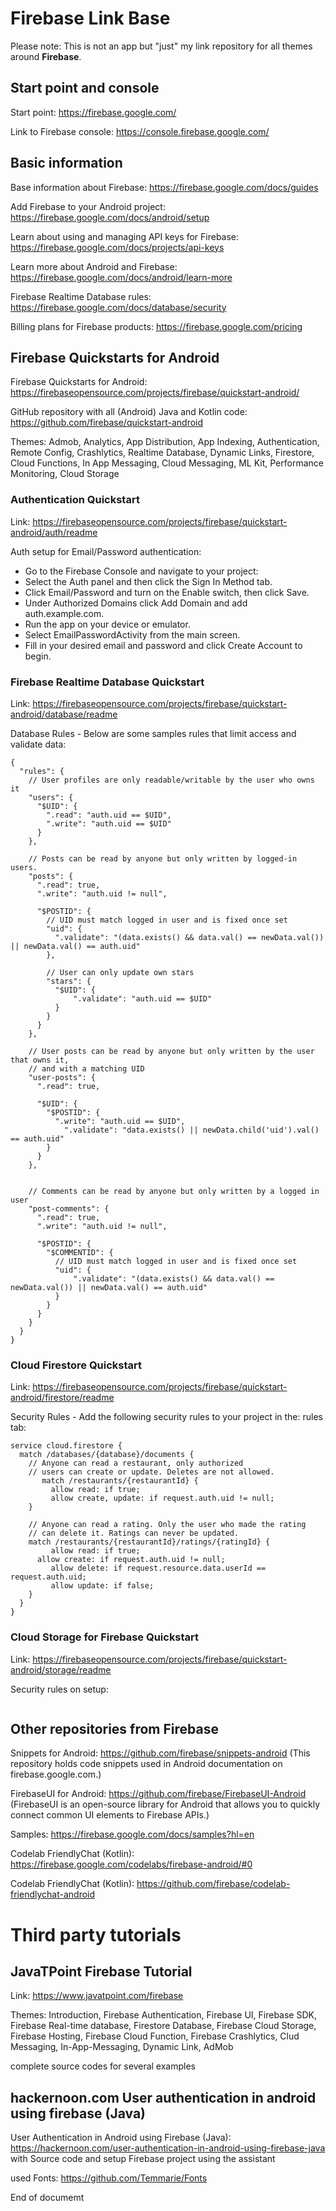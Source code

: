 # Firebase Link Base

Please note: This is not an app but "just" my link repository for all themes around **Firebase**.

## Start point and console

Start point: https://firebase.google.com/

Link to Firebase console: https://console.firebase.google.com/

## Basic information

Base information about Firebase: https://firebase.google.com/docs/guides

Add Firebase to your Android project: https://firebase.google.com/docs/android/setup

Learn about using and managing API keys for Firebase: https://firebase.google.com/docs/projects/api-keys

Learn more about Android and Firebase: https://firebase.google.com/docs/android/learn-more

Firebase Realtime Database rules: https://firebase.google.com/docs/database/security

Billing plans for Firebase products: https://firebase.google.com/pricing

## Firebase Quickstarts for Android

Firebase Quickstarts for Android: https://firebaseopensource.com/projects/firebase/quickstart-android/

GitHub repository with all (Android) Java and Kotlin code: https://github.com/firebase/quickstart-android

Themes: Admob, Analytics, App Distribution, App Indexing, Authentication, Remote Config, Crashlytics, 
Realtime Database, Dynamic Links, Firestore, Cloud Functions, In App Messaging, Cloud Messaging, 
ML Kit, Performance Monitoring, Cloud Storage

### Authentication Quickstart

Link: https://firebaseopensource.com/projects/firebase/quickstart-android/auth/readme

Auth setup for Email/Password authentication: 
- Go to the Firebase Console and navigate to your project:
- Select the Auth panel and then click the Sign In Method tab.
- Click Email/Password and turn on the Enable switch, then click Save.
- Under Authorized Domains click Add Domain and add auth.example.com.
- Run the app on your device or emulator.
- Select EmailPasswordActivity from the main screen.
- Fill in your desired email and password and click Create Account to begin.

### Firebase Realtime Database Quickstart

Link: https://firebaseopensource.com/projects/firebase/quickstart-android/database/readme

Database Rules - Below are some samples rules that limit access and validate data:
```plaintext
{
  "rules": {
    // User profiles are only readable/writable by the user who owns it
    "users": {
      "$UID": {
        ".read": "auth.uid == $UID",
        ".write": "auth.uid == $UID"
      }
    },

    // Posts can be read by anyone but only written by logged-in users.
    "posts": {
      ".read": true,
      ".write": "auth.uid != null",

      "$POSTID": {
        // UID must match logged in user and is fixed once set
        "uid": {
          ".validate": "(data.exists() && data.val() == newData.val()) || newData.val() == auth.uid"
        },

        // User can only update own stars
        "stars": {
          "$UID": {
              ".validate": "auth.uid == $UID"
          }
        }
      }
    },

    // User posts can be read by anyone but only written by the user that owns it,
    // and with a matching UID
    "user-posts": {
      ".read": true,

      "$UID": {
        "$POSTID": {
          ".write": "auth.uid == $UID",
            ".validate": "data.exists() || newData.child('uid').val() == auth.uid"
        }
      }
    },


    // Comments can be read by anyone but only written by a logged in user
    "post-comments": {
      ".read": true,
      ".write": "auth.uid != null",

      "$POSTID": {
        "$COMMENTID": {
          // UID must match logged in user and is fixed once set
          "uid": {
              ".validate": "(data.exists() && data.val() == newData.val()) || newData.val() == auth.uid"
          }
        }
      }
    }
  }
}
```

### Cloud Firestore Quickstart

Link: https://firebaseopensource.com/projects/firebase/quickstart-android/firestore/readme

Security Rules - Add the following security rules to your project in the: rules tab:

```plaintext
service cloud.firestore {  
  match /databases/{database}/documents {
    // Anyone can read a restaurant, only authorized
    // users can create or update. Deletes are not allowed.
       match /restaurants/{restaurantId} {
         allow read: if true;
         allow create, update: if request.auth.uid != null;
    }

    // Anyone can read a rating. Only the user who made the rating
    // can delete it. Ratings can never be updated.
    match /restaurants/{restaurantId}/ratings/{ratingId} {
         allow read: if true;
      allow create: if request.auth.uid != null;
         allow delete: if request.resource.data.userId == request.auth.uid;
         allow update: if false;
    }
  }
}
```

### Cloud Storage for Firebase Quickstart

Link: https://firebaseopensource.com/projects/firebase/quickstart-android/storage/readme

Security rules on setup:
```plaintext

```



## Other repositories from Firebase

Snippets for Android: https://github.com/firebase/snippets-android
(This repository holds code snippets used in Android documentation on firebase.google.com.)

FirebaseUI for Android: https://github.com/firebase/FirebaseUI-Android
(FirebaseUI is an open-source library for Android that allows you to quickly connect common UI elements to Firebase APIs.)

Samples: https://firebase.google.com/docs/samples?hl=en

Codelab FriendlyChat (Kotlin): https://firebase.google.com/codelabs/firebase-android/#0

Codelab FriendlyChat (Kotlin): https://github.com/firebase/codelab-friendlychat-android

# Third party tutorials

## JavaTPoint Firebase Tutorial

Link: https://www.javatpoint.com/firebase

Themes: Introduction, Firebase Authentication, Firebase UI, Firebase SDK, Firebase Real-time database, Firestore Database, 
Firebase Cloud Storage, Firebase Hosting, Firebase Cloud Function, Firebase Crashlytics, Clud Messaging, In-App-Messaging, 
Dynamic Link, AdMob

complete source codes for several examples

## hackernoon.com User authentication in android using firebase (Java)

User Authentication in Android using Firebase (Java): https://hackernoon.com/user-authentication-in-android-using-firebase-java 
with Source code and setup Firebase project using the assistant

used Fonts: https://github.com/Temmarie/Fonts



End of documemt
